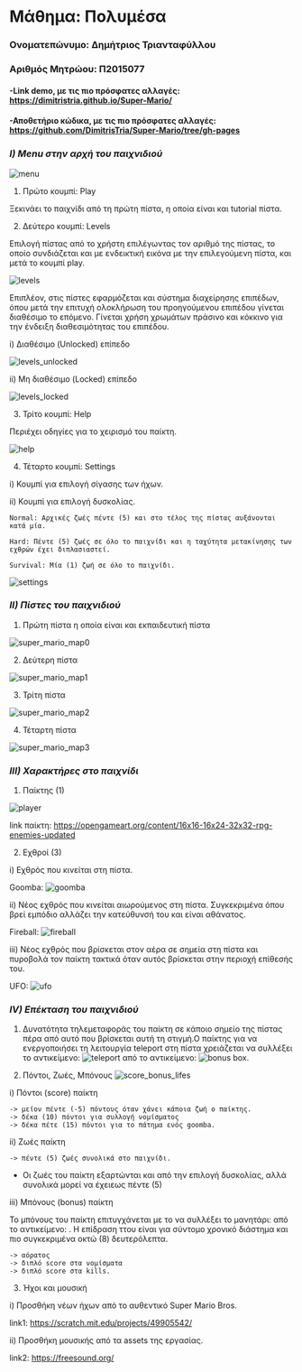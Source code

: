 # Μάθημα: Πολυμέσα

### Ονοματεπώνυμο: Δημήτριος Τριανταφύλλου
### Αριθμός Μητρώου: Π2015077

#### -Link demo, με τις πιο πρόσφατες αλλαγές: https://dimitristria.github.io/Super-Mario/
#### -Αποθετήριο κώδικα, με τις πιο πρόσφατες αλλαγές: https://github.com/DimitrisTria/Super-Mario/tree/gh-pages

### ***I) Μenu στην αρχή του παιχνιδιού***

  ![menu](https://user-images.githubusercontent.com/22676085/33654136-deb9c26e-da77-11e7-8ea8-ee64186b5470.png)

1) Πρώτο κουμπί: Play

  Ξεκινάει το παιχνίδι από τη πρώτη πίστα, η οποία είναι και tutorial πίστα.

2) Δεύτερο κουμπί: Levels

  Επιλογή πίστας από το χρήστη επιλέγωντας τον αριθμό της πίστας, το οποίο συνδιάζεται και με ενδεικτική εικόνα με την επιλεγούμενη πίστα, και μετά το κουμπί play.

  ![levels](https://user-images.githubusercontent.com/22676085/33654133-de443a8a-da77-11e7-8212-c2ecb8c75dae.png)

  Επιπλέον, στις πίστες εφαρμόζεται και σύστημα διαχείρησης επιπέδων, όπου μετά την επιτυχή ολοκλήρωση του προηγούμενου επιπέδου γίνεται διαθέσιμο το επόμενο. Γίνεται χρήση χρωμάτων πράσινο και κόκκινο για την ένδειξη διαθεσιμότητας του επιπέδου.

  i) Διαθέσιμο (Unlocked) επίπεδο

   ![levels_unlocked](https://user-images.githubusercontent.com/22676085/33654135-de938536-da77-11e7-9e5d-1d135a272ef3.png)

  ii) Μη διαθέσιμο (Locked) επίπεδο

   ![levels_locked](https://user-images.githubusercontent.com/22676085/33654134-de6ba0de-da77-11e7-9ceb-bf56e1faaa14.png)

3) Τρίτο κουμπί: Help

  Περιέχει οδηγίες για το χειρισμό του παίκτη.

  ![help](https://user-images.githubusercontent.com/22676085/33654132-de1b6c2c-da77-11e7-879a-a45624fed848.png)

4) Τέταρτο κουμπί: Settings

  i) Κουμπί για επιλογή σίγασης των ήχων.

  ii) Κουμπί για επιλογή δυσκολίας.

    Normal: Αρχικές ζωές πέντε (5) και στο τέλος της πίστας αυξάνονται κατά μία.
    
    Hard: Πέντε (5) ζωές σε όλο το παιχνίδι και η ταχύτητα μετακίνησης των εχθρών έχει διπλασιαστεί.
    
    Survival: Μία (1) ζωή σε όλο το παιχνίδι.

  ![settings](https://user-images.githubusercontent.com/22676085/33654138-df1515b0-da77-11e7-9a66-8713219ceb94.png)

### ***II) Πίστες του παιχνιδιού***

1) Πρώτη πίστα η οποία είναι και εκπαιδευτική πίστα

  ![super_mario_map0](https://user-images.githubusercontent.com/22676085/33488606-d811c7fc-d6b9-11e7-96f5-327a5e12046b.png)

2) Δεύτερη πίστα

  ![super_mario_map1](https://user-images.githubusercontent.com/22676085/33655905-1ed91048-da7d-11e7-8953-220805da2b54.png)

3) Τρίτη πίστα

  ![super_mario_map2](https://user-images.githubusercontent.com/22676085/33656042-8c4bb996-da7d-11e7-97db-7063614cf673.png)

4) Τέταρτη πίστα

  ![super_mario_map3](https://user-images.githubusercontent.com/22676085/33655704-7fce8c08-da7c-11e7-850e-ef5d0cfd1925.png)

### ***ΙΙΙ) Χαρακτήρες στο παιχνίδι***

1) Παίκτης (1)

  ![player](https://user-images.githubusercontent.com/22676085/32542777-5ba8b378-c47c-11e7-9f01-6705d5a01311.png)
  
  link παίκτη: https://opengameart.org/content/16x16-16x24-32x32-rpg-enemies-updated

2) Εχθροί (3)

  i) Eχθρός που κινείται στη πίστα.
  
   Goomba: ![goomba](https://user-images.githubusercontent.com/22676085/34834252-41c0dd4a-f6fa-11e7-962c-b9afde307604.png)

  ii) Νέος εχθρός που κινείται αιωρούμενος στη πίστα. Συγκεκριμένα όπου βρεί εμπόδιο αλλάζει την κατεύθυνσή του και είναι αθάνατος.
    
   Fireball: ![fireball](https://user-images.githubusercontent.com/22676085/33483734-e4f7be20-d6a7-11e7-8b42-866793675d33.png)

  iii) Νέος εχθρός που βρίσκεται στον αέρα σε σημεία στη πίστα και πυροβολά τον παίκτη τακτικά όταν αυτός βρίσκεται στην περιοχή επίθεσής του.
    
   UFO: ![ufo](https://user-images.githubusercontent.com/22676085/33483697-be8a3740-d6a7-11e7-8931-bf77ccdfd3cc.png)

### ***IV) Επέκταση του παιχνιδιού***

1) Δυνατότητα τηλεμεταφοράς του παίκτη σε κάποιο σημείο της πίστας πέρα από αυτό που βρίσκεται αυτή τη στιγμή.Ο παίκτης για να ενεργοποιήσει τη λειτουργία teleport στη πίστα χρειάζεται να συλλέξει το αντικείμενο: ![teleport](https://user-images.githubusercontent.com/22676085/33485137-f60c9cc0-d6ad-11e7-8207-570955ef6da2.png) από το αντικείμενο: ![bonus box](https://user-images.githubusercontent.com/22676085/33485200-28de6f84-d6ae-11e7-9666-adaacb6125a3.png).

2) Πόντοι, Ζωές, Μπόνους
  ![score_bonus_lifes](https://user-images.githubusercontent.com/22676085/34834756-8178f2dc-f6fb-11e7-809b-1263047acb21.png)

  i) Πόντοι (score) παίκτη
    
    -> μείον πέντε (-5) πόντους όταν χάνει κάποια ζωή ο παίκτης.
    -> δέκα (10) πόντοι για συλλογή νομίσματος
    -> δέκα πέτε (15) πόντοι για το πάτημα ενός goomba.
  
  ii) Ζωές παίκτη
    
    -> πέντε (5) ζωές συνολικά στο παιχνίδι.
  
  * Οι ζωές του παίκτη εξαρτώνται και από την επιλογή δυσκολίας, αλλά συνολικά μορεί να έχειεως πέντε (5)
  
  iii) Μπόνους (bonus) παίκτη
  
   Το μπόνους του παίκτη επιτυγχάνεται με το να συλλέξει το μανητάρι: από το αντικείμενο: . Η επίδραση ττου είναι για σύντομο χρονικό διάστημα και πιο συγκεκριμένα οκτώ (8) δευτερόλεπτα.
    
    -> αόρατος
    -> διπλό score στα νομίσματα
    -> διπλό score στα kills.

3) Ήχοι και μουσική

  i) Προσθήκη νέων ήχων από το αυθεντικό Super Mario Bros.
  
  link1: https://scratch.mit.edu/projects/49905542/
  
  ii) Προσθήκη μουσικής από τα assets της εργασίας.
  
  link2: https://freesound.org/

